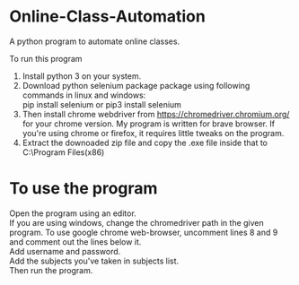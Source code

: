 # Online-Class-Automation
A python program to automate online classes.

To run this program
1. Install python 3 on your system. 
2. Download python selenium package package using following commands in linux and windows: <br />
   pip install selenium or pip3 install selenium
3. Then install chrome webdriver from https://chromedriver.chromium.org/ for your chrome version. My program is written for brave browser. If you're using chrome or firefox, it requires little tweaks on the program.
4. Extract the downoaded zip file and copy the .exe file inside that to C:\Program Files(x86)

# To use the program
Open the program using an editor. <br />
If you are using windows, change the chromedriver path in the given program. To use google chrome web-browser, uncomment lines 8 and 9 and comment out the lines below it. <br />
Add username and password. <br />
Add the subjects you've taken in subjects list. <br />
Then run the program.

